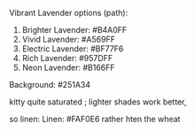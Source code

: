 
Vibrant Lavender options (path):
1. Brighter Lavender: #B4A0FF
2. Vivid Lavender: #A569FF
3. Electric Lavender: #BF77F6
4. Rich Lavender: #957DFF
5. Neon Lavender: #B166FF

Background: #251A34


kitty quite saturated ; lighter shades work better, 

so linen: Linen: #FAF0E6 rather hten the wheat

